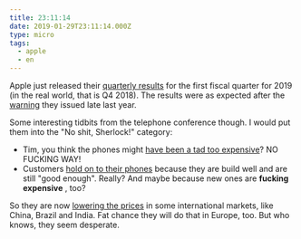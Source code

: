 ```yaml
---
title: 23:11:14
date: 2019-01-29T23:11:14.000Z
type: micro
tags:
  - apple
  - en
---
```


Apple just released their [quarterly results](https://www.macrumors.com/2019/01/29/apple-1q-2019-results/) for the first fiscal quarter for 2019 (in the real world, that is Q4 2018). The results were as expected after the [warning](https://www.macrumors.com/2019/01/02/apple-lowers-q1-2019-revenue-guidance/) they issued late last year.

Some interesting tidbits from the telephone conference though. I would put them into the "No shit, Sherlock!" category:

* Tim, you think the phones might [have been a tad too expensive](https://www.macrumors.com/2019/01/29/tim-cook-price-a-factor-declining-sales/)? NO FUCKING WAY!
* Customers [hold on to their phones](https://www.macrumors.com/2019/01/29/apple-lower-upgrades-explanation/) because they are build well and are still "good enough". Really? And maybe because new ones are **fucking expensive** , too?

So they are now [lowering the prices](https://www.macrumors.com/2019/01/29/iphone-price-cuts-international-markets/) in some international markets, like China, Brazil and India. Fat chance they will do that in Europe, too. But who knows, they seem desperate.
